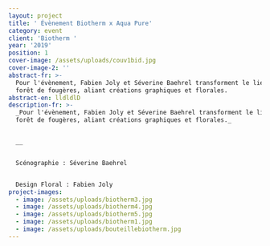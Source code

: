 ```yaml
---
layout: project
title: ' Évènement Biotherm x Aqua Pure'
category: event
client: 'Biotherm '
year: '2019'
position: 1
cover-image: /assets/uploads/couv1bid.jpg
cover-image-2: ''
abstract-fr: >-
  Pour l'évènement, Fabien Joly et Séverine Baehrel transforment le lieu en une
  forêt de fougères, aliant créations graphiques et florales.
abstract-en: lldldlD
description-fr: >-
  _Pour l'évènement, Fabien Joly et Séverine Baehrel transforment le lieu en une
  forêt de fougères, aliant créations graphiques et florales._ 


  __


  Scénographie : Séverine Baehrel 


  Design Floral : Fabien Joly
project-images:
  - image: /assets/uploads/biotherm3.jpg
  - image: /assets/uploads/biotherm4.jpg
  - image: /assets/uploads/biotherm5.jpg
  - image: /assets/uploads/biotherm1.jpg
  - image: /assets/uploads/bouteillebiotherm.jpg
---
```


